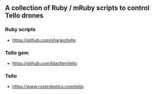 ## A collection of Ruby / mRuby scripts to control Tello drones

### Ruby scripts
* https://github.com/shanko/tello

### Tello gem
* https://github.com/blacktm/tello

### Tello
* https://www.ryzerobotics.com/tello
